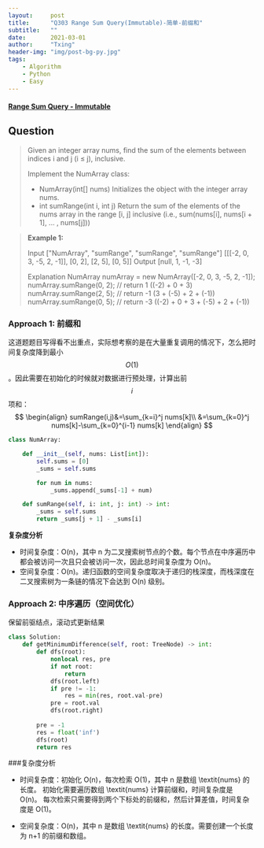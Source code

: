 ```yaml
---
layout:     post
title:      "Q303 Range Sum Query(Immutable)-简单-前缀和"
subtitle:   ""
date:       2021-03-01
author:     "Txing"
header-img: "img/post-bg-py.jpg"
tags:
    - Algorithm
    - Python
    - Easy
---
```


#### [Range Sum Query - Immutable](https://leetcode-cn.com/problems/range-sum-query-immutable/)

## Question

> Given an integer array nums, find the sum of the elements between indices i and j (i ≤ j), inclusive.
>
> Implement the NumArray class:
>
> - NumArray(int[] nums) Initializes the object with the integer array nums.
> - int sumRange(int i, int j)  Return the sum of the elements of the nums array in the range [i, j] inclusive (i.e., sum(nums[i], nums[i + 1], ... , nums[j]))

> **Example 1:**
>
> Input
>["NumArray", "sumRange", "sumRange", "sumRange"]
>    [[[-2, 0, 3, -5, 2, -1]], [0, 2], [2, 5], [0, 5]]
>    Output
>    [null, 1, -1, -3]
>    
>    Explanation
>NumArray numArray = new NumArray([-2, 0, 3, -5, 2, -1]);
> numArray.sumRange(0, 2); // return 1 ((-2) + 0 + 3)
> numArray.sumRange(2, 5); // return -1 (3 + (-5) + 2 + (-1)) 
>numArray.sumRange(0, 5); // return -3 ((-2) + 0 + 3 + (-5) + 2 + (-1))



### Approach 1: 前缀和

这道题题目写得看不出重点，实际想考察的是在大量重复调用的情况下，怎么把时间复杂度降到最小$$O(1)$$。因此需要在初始化的时候就对数据进行预处理，计算出前$$i$$项和：
$$
\begin{align}
sumRange(i,j)&=\sum_{k=i}^j nums[k]\\
&=\sum_{k=0}^j nums[k]-\sum_{k=0}^{i-1} nums[k]
\end{align}
$$


```python
class NumArray:

    def __init__(self, nums: List[int]):
        self.sums = [0]
        _sums = self.sums

        for num in nums:
            _sums.append(_sums[-1] + num)

    def sumRange(self, i: int, j: int) -> int:
        _sums = self.sums
        return _sums[j + 1] - _sums[i]
```

**复杂度分析**

- 时间复杂度：O(n)，其中 n 为二叉搜索树节点的个数。每个节点在中序遍历中都会被访问一次且只会被访问一次，因此总时间复杂度为 O(n)。
- 空间复杂度：O(n)。递归函数的空间复杂度取决于递归的栈深度，而栈深度在二叉搜索树为一条链的情况下会达到 O(n) 级别。

### Approach 2: 中序遍历（空间优化）

保留前驱结点，滚动式更新结果

```python
class Solution:
    def getMinimumDifference(self, root: TreeNode) -> int:
        def dfs(root):
            nonlocal res, pre
            if not root:
                return 
            dfs(root.left)
            if pre != -1:
                res = min(res, root.val-pre)
            pre = root.val
            dfs(root.right)
        
        pre = -1
        res = float('inf')
        dfs(root)
        return res
```

###复杂度分析

- 时间复杂度：初始化 O(n)，每次检索 O(1)，其中 n 是数组 \textit{nums} 的长度。
  初始化需要遍历数组 \textit{nums} 计算前缀和，时间复杂度是 O(n)。
  每次检索只需要得到两个下标处的前缀和，然后计算差值，时间复杂度是 O(1)。

- 空间复杂度：O(n)，其中 n 是数组 \textit{nums} 的长度。需要创建一个长度为 n+1 的前缀和数组。